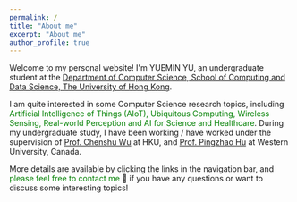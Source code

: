 ```yaml
---
permalink: /
title: "About me"
excerpt: "About me"
author_profile: true
---
```


Welcome to my personal website! I'm YUEMIN YU, an undergraduate student at the [Department of Computer Science, School of Computing and Data Science, The University of Hong Kong](https://www.cs.hku.hk/).

I am quite interested in some Computer Science research topics, including 
<span style="color: green"> Artificial Intelligence of Things (AIoT),
Ubiquitous Computing, Wireless Sensing, Real-world Perception and AI for Science and Healthcare</span>. During my undergraduate study, I have been working / have worked under the supervision of [Prof. Chenshu Wu](https://cswu.me) at HKU, and [Prof. Pingzhao Hu](https://phulab.org) at Western University, Canada.  

More details are available by clicking the links in the navigation bar, and <span style="color: green">please feel free to contact me </span> 👋
if you have any questions or want to discuss some interesting topics!
